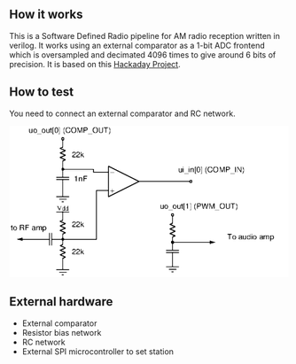 <!---

This file is used to generate your project datasheet. Please fill in the information below and delete any unused
sections.

You can also include images in this folder and reference them in the markdown. Each image must be less than
512 kb in size, and the combined size of all images must be less than 1 MB.
-->

## How it works

This is a Software Defined Radio pipeline for AM radio reception written in verilog. It works using
an external comparator as a 1-bit ADC frontend which is oversampled and decimated 4096 times to give
around 6 bits of precision. It is based on this [Hackaday Project](https://hackaday.io/project/170916-fpga-3-r-1-c-mw-and-sw-sdr-receiver). 

## How to test

You need to connect an external comparator and RC network.

![Alt text](schematic.png "the schematic for the external circuitry")

## External hardware

- External comparator
- Resistor bias network
- RC network
- External SPI microcontroller to set station
